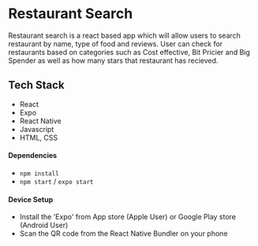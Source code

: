 # Restaurant Search

Restaurant search is a react based app which will allow users to search restaurant by name, type of food and reviews. User can check for restaurants based on categories such as Cost effective, Bit Pricier and Big Spender as well as how many stars that restaurant has recieved.

## Tech Stack
- React
- Expo
- React Native
- Javascript
- HTML, CSS

#### Dependencies
- `npm install`
- `npm start` / `expo start`

#### Device Setup
-  Install the 'Expo' from App store (Apple User) or Google Play store (Android User)
- Scan the QR code from the React Native Bundler on your phone

